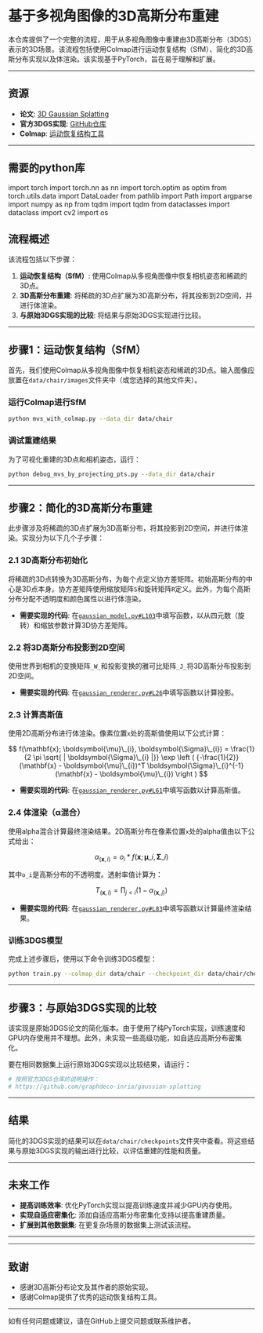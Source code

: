 # 基于多视角图像的3D高斯分布重建

本仓库提供了一个完整的流程，用于从多视角图像中重建由3D高斯分布（3DGS）表示的3D场景。该流程包括使用Colmap进行运动恢复结构（SfM）、简化的3D高斯分布实现以及体渲染。该实现基于PyTorch，旨在易于理解和扩展。

---

## 资源

- **论文**: [3D Gaussian Splatting](https://repo-sam.inria.fr/fungraph/3d-gaussian-splatting/)
- **官方3DGS实现**: [GitHub仓库](https://github.com/graphdeco-inria/gaussian-splatting)
- **Colmap**: [运动恢复结构工具](https://colmap.github.io/index.html)

---

## 需要的python库
import torch
import torch.nn as nn
import torch.optim as optim
from torch.utils.data import DataLoader
from pathlib import Path
import argparse
import numpy as np
from tqdm import tqdm
from dataclasses import dataclass
import cv2
import os

## 流程概述

该流程包括以下步骤：

1. **运动恢复结构（SfM）**: 使用Colmap从多视角图像中恢复相机姿态和稀疏的3D点。
2. **3D高斯分布重建**: 将稀疏的3D点扩展为3D高斯分布，将其投影到2D空间，并进行体渲染。
3. **与原始3DGS实现的比较**: 将结果与原始3DGS实现进行比较。

---

## 步骤1：运动恢复结构（SfM）

首先，我们使用Colmap从多视角图像中恢复相机姿态和稀疏的3D点。输入图像应放置在`data/chair/images`文件夹中（或您选择的其他文件夹）。

### 运行Colmap进行SfM
```bash
python mvs_with_colmap.py --data_dir data/chair
```

### 调试重建结果
为了可视化重建的3D点和相机姿态，运行：
```bash
python debug_mvs_by_projecting_pts.py --data_dir data/chair
```

---

## 步骤2：简化的3D高斯分布重建

此步骤涉及将稀疏的3D点扩展为3D高斯分布，将其投影到2D空间，并进行体渲染。实现分为以下几个子步骤：

### 2.1 3D高斯分布初始化
将稀疏的3D点转换为3D高斯分布，为每个点定义协方差矩阵。初始高斯分布的中心是3D点本身。协方差矩阵使用缩放矩阵`S`和旋转矩阵`R`定义。此外，为每个高斯分布分配不透明度和颜色属性以进行体渲染。

- **需要实现的代码**: 在[`gaussian_model.py#L103`](gaussian_model.py#L103)中填写函数，以从四元数（旋转）和缩放参数计算3D协方差矩阵。

### 2.2 将3D高斯分布投影到2D空间
使用世界到相机的变换矩阵`_W_`和投影变换的雅可比矩阵`_J_`将3D高斯分布投影到2D空间。

- **需要实现的代码**: 在[`gaussian_renderer.py#L26`](gaussian_renderer.py#L26)中填写函数以计算投影。

### 2.3 计算高斯值
使用2D高斯分布进行体渲染。像素位置`x`处的高斯值使用以下公式计算：

$$
f(\mathbf{x}; \boldsymbol{\mu}\_{i}, \boldsymbol{\Sigma}\_{i}) = \frac{1}{2 \pi \sqrt{ | \boldsymbol{\Sigma}\_{i} |}} \exp \left ( {-\frac{1}{2}} (\mathbf{x} - \boldsymbol{\mu}\_{i})^T \boldsymbol{\Sigma}\_{i}^{-1} (\mathbf{x} - \boldsymbol{\mu}\_{i}) \right )
$$

- **需要实现的代码**: 在[`gaussian_renderer.py#L61`](gaussian_renderer.py#L61)中填写函数以计算高斯值。

### 2.4 体渲染（α混合）
使用alpha混合计算最终渲染结果。2D高斯分布在像素位置`x`处的alpha值由以下公式给出：

$$
\alpha_{(\mathbf{x}, i)} = o_i * f(\mathbf{x}; \boldsymbol{\mu}\_{i}, \boldsymbol{\Sigma}\_{i})
$$

其中`o_i`是高斯分布的不透明度。透射率值计算为：

$$
T_{(\mathbf{x}, i)} = \prod_{j \lt i} (1 - \alpha_{(\mathbf{x}, j)})
$$

- **需要实现的代码**: 在[`gaussian_renderer.py#L83`](gaussian_renderer.py#L83)中填写函数以计算最终渲染结果。

### 训练3DGS模型
完成上述步骤后，使用以下命令训练3DGS模型：
```bash
python train.py --colmap_dir data/chair --checkpoint_dir data/chair/checkpoints
```

---

## 步骤3：与原始3DGS实现的比较

该实现是原始3DGS论文的简化版本。由于使用了纯PyTorch实现，训练速度和GPU内存使用并不理想。此外，未实现一些高级功能，如自适应高斯分布密集化。

要在相同数据集上运行原始3DGS实现以比较结果，请运行：
```bash
# 按照官方3DGS仓库的说明操作：
# https://github.com/graphdeco-inria/gaussian-splatting
```

---

## 结果

简化的3DGS实现的结果可以在`data/chair/checkpoints`文件夹中查看。将这些结果与原始3DGS实现的输出进行比较，以评估重建的性能和质量。

---

## 未来工作

- **提高训练效率**: 优化PyTorch实现以提高训练速度并减少GPU内存使用。
- **实现自适应密集化**: 添加自适应高斯分布密集化支持以提高重建质量。
- **扩展到其他数据集**: 在更复杂场景的数据集上测试该流程。

---



---

## 致谢

- 感谢3D高斯分布论文及其作者的原始实现。
- 感谢Colmap提供了优秀的运动恢复结构工具。

---

如有任何问题或建议，请在GitHub上提交问题或联系维护者。
